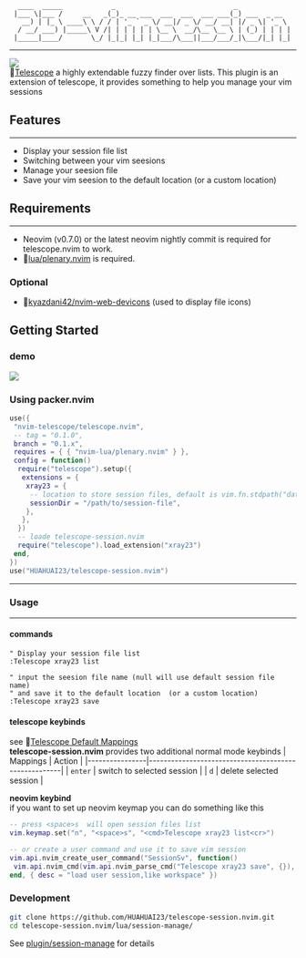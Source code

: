 ```
  ____  _____            _                             _             
 |___ \|___ /     __   _(_)_ __ ___  ___  ___  ___ ___(_) ___  _ __  
   __) | |_ \ ____\ \ / / | '_ ` _ \/ __|/ _ \/ __/ __| |/ _ \| '_ \ 
  / __/ ___) |_____\ V /| | | | | | \__ \  __/\__ \__ \ | (_) | | | |
 |_____|____/       \_/ |_|_| |_| |_|___/\___||___/___/_|\___/|_| |_|
```

---
![](https://img.shields.io/badge/Perfect-neovim%20picgo-green)  
🔗[Telescope](https://github.com/nvim-telescope/telescope.nvim) a highly extendable fuzzy finder over lists. This plugin is an extension of telescope, it provides something to help you manage your vim sessions

## Features

---

- Display your session file list
- Switching between your vim seesions
- Manage your seesion file
- Save your vim seesion to the default location (or a custom location)

## Requirements

---

- Neovim (v0.7.0) or the latest neovim nightly commit is required for telescope.nvim to work.
- 🔗[lua/plenary.nvim](https://github.com/nvim-lua/plenary.nvim) is required.

### Optional

- 🔗[kyazdani42/nvim-web-devicons](https://github.com/kyazdani42/nvim-web-devicons) (used to display file icons)

## Getting Started

### demo

![](./pic/xray23.gif)

### Using packer.nvim

```lua
use({
 "nvim-telescope/telescope.nvim",
 -- tag = "0.1.0",
 branch = "0.1.x",
 requires = { { "nvim-lua/plenary.nvim" } },
 config = function()
  require("telescope").setup({
   extensions = {
    xray23 = {
     -- location to store session files, default is vim.fn.stdpath("data") .. "/vimSession"
     sessionDir = "/path/to/session-file",
    },
   },
  })
  -- loade telescope-session.nvim
  require("telescope").load_extension("xray23")
 end,
})
use("HUAHUAI23/telescope-session.nvim")
```

---

### Usage

---

#### commands

```vim
" Display your session file list
:Telescope xray23 list

" input the seesion file name (null will use default session file name)
" and save it to the default location  (or a custom location)
:Telescope xray23 save
```

#### telescope keybinds

see 🔗[Telescope Default Mappings](https://github.com/nvim-telescope/telescope.nvim#default-mappings)  
**telescope-session.nvim** provides two additional normal mode keybinds
| Mappings       | Action                                               |
|----------------|------------------------------------------------------|
| `enter`        | switch to selected session                           |
| `d`            | delete selected session                              |

**neovim keybind**  
if you want to set up neovim keymap you can do something like this

```lua
-- press <space>s  will open session files list
vim.keymap.set("n", "<space>s", "<cmd>Telescope xray23 list<cr>")

-- or create a user command and use it to save vim session
vim.api.nvim_create_user_command("SessionSv", function()
 vim.api.nvim_cmd(vim.api.nvim_parse_cmd("Telescope xray23 save", {}), {})
end, { desc = "load user session,like workspace" })

```

### Development

```bash
git clone https://github.com/HUAHUAI23/telescope-session.nvim.git
cd telescope-session.nvim/lua/session-manage/
```

See [plugin/session-manage](https://github.com/HUAHUAI23/telescope-session.nvim/blob/main/lua/session-manage/init.lua) for details
